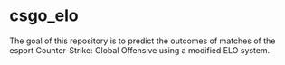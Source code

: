 # csgo_elo
The goal of this repository is to predict the outcomes of matches of the esport Counter-Strike: Global Offensive using a modified ELO system.
